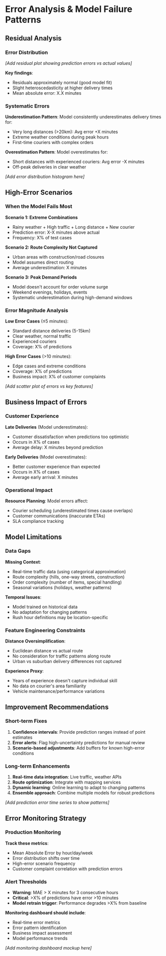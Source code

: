 # Error Analysis & Model Failure Patterns

## Residual Analysis

### Error Distribution
*[Add residual plot showing prediction errors vs actual values]*

**Key findings**:
- Residuals approximately normal (good model fit)
- Slight heteroscedasticity at higher delivery times
- Mean absolute error: X.X minutes

### Systematic Errors

**Underestimation Pattern**: Model consistently underestimates delivery times for:
- Very long distances (>20km): Avg error +X minutes
- Extreme weather conditions during peak hours
- First-time couriers with complex orders

**Overestimation Pattern**: Model overestimates for:
- Short distances with experienced couriers: Avg error -X minutes  
- Off-peak deliveries in clear weather

*[Add error distribution histogram here]*

## High-Error Scenarios

### When the Model Fails Most

**Scenario 1: Extreme Combinations**
- Rainy weather + High traffic + Long distance + New courier
- Prediction error: X-X minutes above actual
- Frequency: X% of test cases

**Scenario 2: Route Complexity Not Captured**
- Urban areas with construction/road closures
- Model assumes direct routing
- Average underestimation: X minutes

**Scenario 3: Peak Demand Periods**
- Model doesn't account for order volume surge
- Weekend evenings, holidays, events
- Systematic underestimation during high-demand windows

### Error Magnitude Analysis

**Low Error Cases** (≤5 minutes):
- Standard distance deliveries (5-15km)
- Clear weather, normal traffic
- Experienced couriers
- Coverage: X% of predictions

**High Error Cases** (>10 minutes):
- Edge cases and extreme conditions
- Coverage: X% of predictions
- Business impact: X% of customer complaints

*[Add scatter plot of errors vs key features]*

## Business Impact of Errors

### Customer Experience
**Late Deliveries** (Model underestimates):
- Customer dissatisfaction when predictions too optimistic
- Occurs in X% of cases
- Average delay: X minutes beyond prediction

**Early Deliveries** (Model overestimates):
- Better customer experience than expected
- Occurs in X% of cases  
- Average early arrival: X minutes

### Operational Impact
**Resource Planning**: Model errors affect:
- Courier scheduling (underestimated times cause overlaps)
- Customer communications (inaccurate ETAs)
- SLA compliance tracking

## Model Limitations

### Data Gaps
**Missing Context**:
- Real-time traffic data (using categorical approximation)
- Route complexity (hills, one-way streets, construction)
- Order complexity (number of items, special handling)
- Seasonal variations (holidays, weather patterns)

**Temporal Issues**:
- Model trained on historical data
- No adaptation for changing patterns
- Rush hour definitions may be location-specific

### Feature Engineering Constraints
**Distance Oversimplification**: 
- Euclidean distance vs actual route
- No consideration for traffic patterns along route
- Urban vs suburban delivery differences not captured

**Experience Proxy**: 
- Years of experience doesn't capture individual skill
- No data on courier's area familiarity
- Vehicle maintenance/performance variations

## Improvement Recommendations

### Short-term Fixes
1. **Confidence intervals**: Provide prediction ranges instead of point estimates
2. **Error alerts**: Flag high-uncertainty predictions for manual review
3. **Scenario-based adjustments**: Add buffers for known high-error conditions

### Long-term Enhancements
1. **Real-time data integration**: Live traffic, weather APIs
2. **Route optimization**: Integrate with mapping services
3. **Dynamic learning**: Online learning to adapt to changing patterns
4. **Ensemble approach**: Combine multiple models for robust predictions

*[Add prediction error time series to show patterns]*

## Error Monitoring Strategy

### Production Monitoring
**Track these metrics**:
- Mean Absolute Error by hour/day/week
- Error distribution shifts over time  
- High-error scenario frequency
- Customer complaint correlation with prediction errors

### Alert Thresholds
- **Warning**: MAE > X minutes for 3 consecutive hours
- **Critical**: >X% of predictions have error >10 minutes
- **Model retrain trigger**: Performance degrades >X% from baseline

**Monitoring dashboard should include**:
- Real-time error metrics
- Error pattern identification
- Business impact assessment
- Model performance trends

*[Add monitoring dashboard mockup here]*